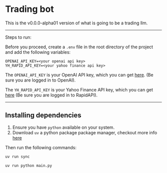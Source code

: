 # Trading bot

This is the v0.0.0-alpha01 version of what is going to be a trading llm.

---

Steps to run:

Before you proceed, create a `.env` file in the root directory of the project and add the following variables:

```
OPENAI_API_KEY=<your openai api key>
YH_RAPID_API_KEY=<your yahoo finance api key>
```

The `OPENAI_API_KEY` is your OpenAI API key, which you can get [here](https://platform.openai.com/account/api-keys). (Be sure you are logged in to OpenAI).

The `YH_RAPID_API_KEY` is your Yahoo Finance API key, which you can get [here](https://rapidapi.com/apidojo/api/yh-finance/playground/apiendpoint_04ce8c95-0ca5-4016-90a3-b62f58befdc8) (Be sure you are logged in to RapidAPI).

---

## Installing dependencies

1. Ensure you have `python` available on your system.
2. Download `uv` a python package package manager, checkout more info [here](https://github.com/astral-sh/uv)

Then run the following commands:

```bash
uv run sync
```

```bash
uv run python main.py
```

